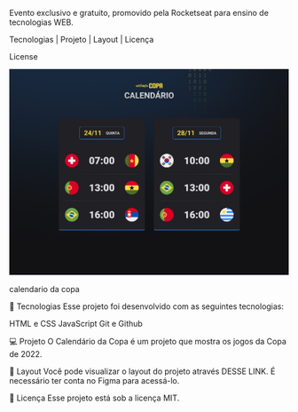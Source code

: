 Evento exclusivo e gratuito, promovido pela Rocketseat para ensino de tecnologias WEB.

Tecnologias   |    Projeto   |    Layout   |    Licença

License

![3DTest.png](https://github.com/monicaquintal/NLW-copa/raw/main/capa/preview.jpg)



calendario da copa

🚀 Tecnologias
Esse projeto foi desenvolvido com as seguintes tecnologias:

HTML e CSS
JavaScript
Git e Github

💻 Projeto
O Calendário da Copa é um projeto que mostra os jogos da Copa de 2022.

🔖 Layout
Você pode visualizar o layout do projeto através DESSE LINK. É necessário ter conta no Figma para acessá-lo.

📝 Licença
Esse projeto está sob a licença MIT.

